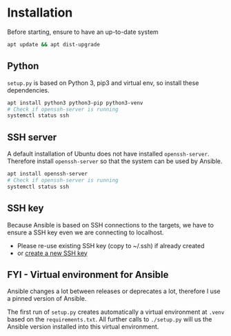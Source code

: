 # Installation

Before starting, ensure to have an up-to-date system
```sh
apt update && apt dist-upgrade
```

## Python

`setup.py` is based on Python 3, pip3 and virtual env, so install these dependencies.

```sh
apt install python3 python3-pip python3-venv
# Check if openssh-server is running
systemctl status ssh
```

## SSH server

A default installation of Ubuntu does not have installed `openssh-server`.
Therefore install `openssh-server` so that the system can be used by Ansible. 

```sh
apt install openssh-server
# Check if openssh-server is running
systemctl status ssh
```

## SSH key

Because Ansible is based on SSH connections to the targets, we have to ensure a SSH key even we are connecting to localhost.

* Please re-use existing SSH key (copy to ~/.ssh) if already created
* or [create a new SSH key](https://help.github.com/en/github/authenticating-to-github/generating-a-new-ssh-key-and-adding-it-to-the-ssh-agent#generating-a-new-ssh-key)


## FYI - Virtual environment for Ansible

Ansible changes a lot between releases or deprecates a lot, therefore I use a pinned version of Ansible.

The first run of `setup.py` creates automatically a virtual environment at `.venv` based on the `requirements.txt`.
All further calls to `./setup.py` will us the Ansible version installed into this virtual environment.
